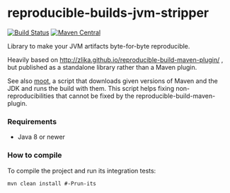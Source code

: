 reproducible-builds-jvm-stripper
================================

[![Build Status](https://travis-ci.org/raboof/reproducible-build-jar-stripper.svg?branch=master)](https://travis-ci.org/raboof/reproducible-build-jar-stripper)
[![Maven Central](https://maven-badges.herokuapp.com/maven-central/net.bzzt/reproducible-build-jar-stripper/badge.svg)](https://maven-badges.herokuapp.com/maven-central/net.bzzt/reproducible-build-jar-stripper)

Library to make your JVM artifacts byte-for-byte reproducible.

Heavily based on http://zlika.github.io/reproducible-build-maven-plugin/ , but
published as a standalone library rather than a Maven plugin.

See also [moot](https://github.com/Zlika/moot), a script that downloads given versions of Maven and the JDK and runs the build with them. This script helps fixing non-reproducibilities that cannot be fixed by the reproducible-build-maven-plugin.

### Requirements

* Java 8 or newer

### How to compile

To compile the project and run its integration tests:

```
mvn clean install #-Prun-its
```
